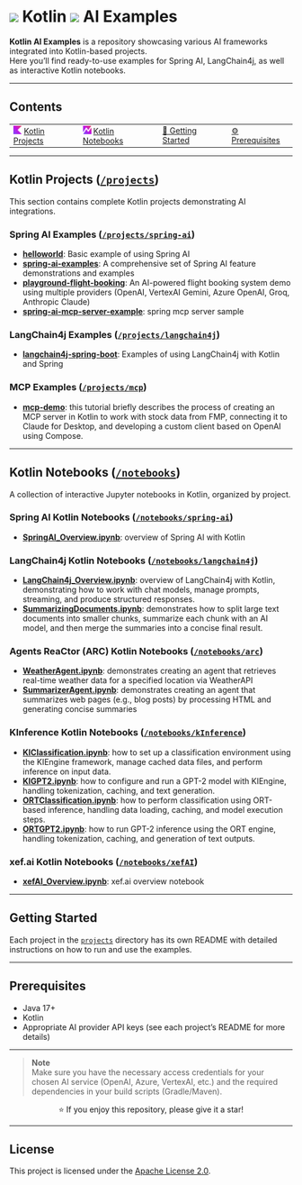 # <img src="https://raw.githubusercontent.com/devcrocod/Kotlin-AI-Examples/refs/heads/master/img/kotlin_icon.svg" width="30"/> Kotlin <img src="https://raw.githubusercontent.com/devcrocod/Kotlin-AI-Examples/refs/heads/master/img/AI_icon.svg" width="30"/> AI Examples

**Kotlin AI Examples** is a repository showcasing various AI frameworks integrated into Kotlin-based projects.  
Here you’ll find ready-to-use examples for Spring AI, LangChain4j, as well as interactive Kotlin notebooks.

---

## Contents

<table>
  <tr>
    <td><img src="img/kotlin_icon.svg" width="15" alt=""/> <a href="#kotlin-projects-projects">Kotlin Projects</a></td>
    <td><img src="img/ktn_plugin_icon.svg" width="15" alt=""/> <a href="#kotlin-notebooks-notebooks">Kotlin Notebooks</a></td>
    <td><a href="#getting-started">🚀 Getting Started</a></td>
    <td><a href="#prerequisites">⚙ Prerequisites</a></td>
  </tr>
</table>

---

## Kotlin Projects ([`/projects`](projects))

This section contains complete Kotlin projects demonstrating AI integrations.

### Spring AI Examples ([`/projects/spring-ai`](projects/spring-ai))

- **[helloworld](projects/spring-ai/helloworld)**: Basic example of using Spring AI
- **[spring-ai-examples](projects/spring-ai/spring-ai-examples)**: A comprehensive set of Spring AI feature
  demonstrations and examples
- **[playground-flight-booking](projects/spring-ai/playground-flight-booking)**: An AI-powered flight booking system
  demo using multiple providers (OpenAI, VertexAI Gemini, Azure OpenAI, Groq, Anthropic Claude)
- **[spring-ai-mcp-server-example](projects/spring-ai/spring-ai-mcp-server-example)**: spring mcp server sample

### LangChain4j Examples ([`/projects/langchain4j`](projects/langchain4j))

- **[langchain4j-spring-boot](projects/langchain4j/langchain4j-spring-boot)**: Examples of using LangChain4j with Kotlin
  and Spring

### MCP Examples ([`/projects/mcp`](projects/mcp))

- **[mcp-demo](projects/mcp/mcp-demo)**: this tutorial briefly describes the process of creating an MCP server in Kotlin
  to work with stock data from FMP, connecting it to Claude for Desktop,
  and developing a custom client based on OpenAI using Compose.

---

## Kotlin Notebooks ([`/notebooks`](notebooks))

A collection of interactive Jupyter notebooks in Kotlin, organized by project.

### Spring AI Kotlin Notebooks ([`/notebooks/spring-ai`](notebooks/spring-ai))

- **[SpringAI_Overview.ipynb](notebooks/spring-ai/SpringAI_Overview.ipynb)**: overview of Spring AI with Kotlin

### LangChain4j Kotlin Notebooks ([`/notebooks/langchain4j`](notebooks/langchain4j))

- **[LangChain4j_Overview.ipynb](notebooks/langchain4j/LangChain4j_Overview.ipynb)**: overview of LangChain4j with
  Kotlin, demonstrating how to work with chat models, manage prompts, streaming, and produce structured responses.
- **[SummarizingDocuments.ipynb](notebooks/langchain4j/SummarizingDocuments.ipynb)**: demonstrates how to split large
  text documents into smaller chunks, summarize each chunk with an AI model, and then merge the summaries into a concise
  final result.

### Agents ReaCtor (ARC) Kotlin Notebooks ([`/notebooks/arc`](notebooks/arc))

- **[WeatherAgent.ipynb](notebooks/arc/WeatherAgent.ipynb)**: demonstrates creating an agent that retrieves real-time
  weather data for a specified location via WeatherAPI
- **[SummarizerAgent.ipynb](notebooks/arc/SummarizerAgent.ipynb)**: demonstrates creating an agent that summarizes web
  pages (e.g., blog posts) by processing HTML and generating concise summaries

### KInference Kotlin Notebooks ([`/notebooks/kInference`](notebooks/kinference))

- **[KIClassification.ipynb](notebooks/kinference/KIClassification.ipynb)**: how to set up a classification environment
  using the KIEngine framework, manage cached data files, and perform inference on input data.
- **[KIGPT2.ipynb](notebooks/kinference/KIGPT2.ipynb)**: how to configure and run a GPT-2 model with KIEngine, handling
  tokenization, caching, and text generation.
- **[ORTClassification.ipynb](notebooks/kinference/ORTClassification.ipynb)**: how to perform classification using
  ORT-based inference, handling data loading, caching, and model execution steps.
- **[ORTGPT2.ipynb](notebooks/kinference/ORTGPT2.ipynb)**: how to run GPT-2 inference using the ORT engine, handling
  tokenization, caching, and generation of text outputs.

### xef.ai Kotlin Notebooks ([`/notebooks/xefAI`](notebooks/xefAI))

- **[xefAI_Overview.ipynb](notebooks/xefAI/xefAI_Overview.ipynb)**: xef.ai overview notebook

---

## Getting Started

Each project in the [`projects`](projects) directory has its own README with detailed instructions on how to run and use
the examples.

---

## Prerequisites

- Java 17+
- Kotlin
- Appropriate AI provider API keys (see each project’s README for more details)

---

> **Note**  
> Make sure you have the necessary access credentials for your chosen AI service (OpenAI, Azure, VertexAI, etc.) and the
> required dependencies in your build scripts (Gradle/Maven).

<p align="center">
  ⭐ If you enjoy this repository, please give it a star!
</p>

---

## License

This project is licensed under the [Apache License 2.0](LICENSE).
